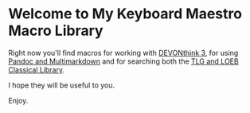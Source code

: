 # Welcome to My Keyboard Maestro Macro Library
Right now you'll find macros for working with [DEVONthink 3](https://github.com/bcdavasconcelos/mykmmlibrary/tree/master/DT3), for using [Pandoc and Multimarkdown](https://github.com/bcdavasconcelos/mykmmlibrary/tree/master/Pandoc%20and%20MMD) and for searching both the [TLG and LOEB Classical Library](https://github.com/bcdavasconcelos/mykmmlibrary/tree/master/Thesaurus%20Linguae%20Graecae%20(TLG)%20and%20LOEB%20Classical%20Library#tlg--loeb-macros).

I hope they will be useful to you.

Enjoy.

